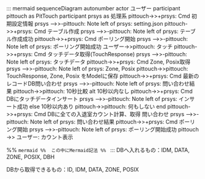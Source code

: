 ::: mermaid
sequenceDiagram
    autonumber
    actor ユーザー
    participant pittouch as PitTouch
    participant prsys as 処理系
    pittouch->>+prsys: Cmd 初期設定情報
    prsys -->>-pittouch: 
    Note left of prsys: setting.json
    pittouch->>+prsys: Cmd テーブル作成
    prsys -->>-pittouch: 
    Note left of prsys: テーブル作成成功
    pittouch->>+prsys: Cmd ポーリング開始
    prsys -->>-pittouch: 
    Note left of prsys: ポーリング開始成功
    ユーザー->>pittouch: タッチ
    pittouch->>+prsys: Cmd タッチデータ取得(TouchResponse)
    prsys -->>-pittouch: 
    Note left of prsys: タッチデータ
    pittouch->>+prsys: Cmd Zone, Posix取得
    prsys -->>-pittouch: 
    Note left of prsys: Zone, Posix
    pittouch->>pittouch: TouchResponse, Zone, Posix をModelに保存
    pittouch->>+prsys: Cmd 最新のレコードDB問い合わせ
    prsys -->>-pittouch: 
    Note left of prsys: 問い合わせ結果
    pittouch->>pittouch: 10秒比較
    alt 10秒以内なし
        pittouch->>+prsys: Cmd DBにタッチデータインサート
        prsys -->>-pittouch: 
        Note left of prsys: インサート成功
    else 10秒以内あり
        pittouch->>pittouch: 何もしない
    end
    pittouch->>+prsys: Cmd DBに全ての入退室カウント計算、取得 問い合わせ
    prsys -->>-pittouch: 
    Note left of prsys: 問い合わせ結果
    pittouch->>+prsys: Cmd ポーリング開始
    prsys -->>-pittouch: 
    Note left of prsys: ポーリング開始成功
    pittouch ->> ユーザー: カウント表示 
    

%% ```mermaid
%%  この中にMermaid記法
%% ```
:::
DBへ入れるもの：IDM, DATA, ZONE, POSIX, DBH

DBから取得できるもの：ID, IDM, DATA, ZONE, POSIX
